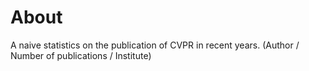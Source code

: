 # About

A naive statistics on the publication of CVPR in recent years. (Author / Number of publications / Institute)